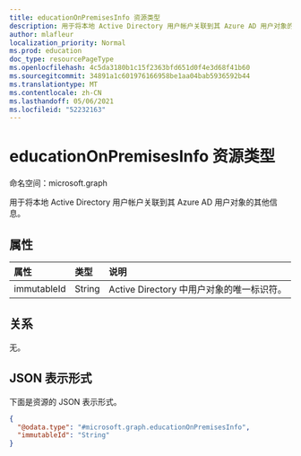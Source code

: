 ```yaml
---
title: educationOnPremisesInfo 资源类型
description: 用于将本地 Active Directory 用户帐户关联到其 Azure AD 用户对象的其他信息。
author: mlafleur
localization_priority: Normal
ms.prod: education
doc_type: resourcePageType
ms.openlocfilehash: 4c5da3180b1c15f2363bfd651d0f4e3d68f41b60
ms.sourcegitcommit: 34891a1c601976166958be1aa04bab5936592b44
ms.translationtype: MT
ms.contentlocale: zh-CN
ms.lasthandoff: 05/06/2021
ms.locfileid: "52232163"
---
```

# <a name="educationonpremisesinfo-resource-type"></a>educationOnPremisesInfo 资源类型

命名空间：microsoft.graph

用于将本地 Active Directory 用户帐户关联到其 Azure AD 用户对象的其他信息。

## <a name="properties"></a>属性

| 属性    | 类型   | 说明                                                |
| :---------- | :----- | :--------------------------------------------------------- |
| immutableId | String | Active Directory 中用户对象的唯一标识符。 |

## <a name="relationships"></a>关系

无。

## <a name="json-representation"></a>JSON 表示形式

下面是资源的 JSON 表示形式。

<!-- {
  "blockType": "resource",
  "@odata.type": "microsoft.graph.educationOnPremisesInfo"
}
-->

```json
{
  "@odata.type": "#microsoft.graph.educationOnPremisesInfo",
  "immutableId": "String"
}
```
